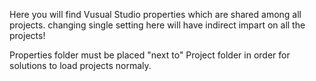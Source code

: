 Here you will find Vusual Studio properties which are shared among all projects.
changing single setting here will have indirect impart on all the projects!

Properties folder must be placed "next to" Project folder in order for solutions
to load projects normaly.
